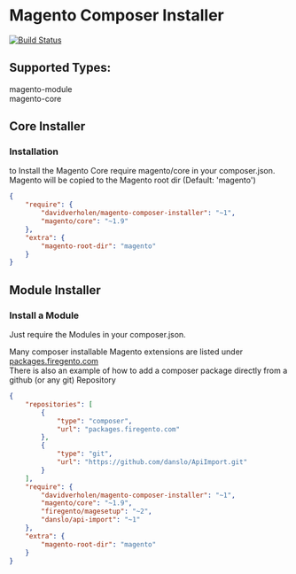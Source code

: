 # Magento Composer Installer

[![Build Status](https://travis-ci.org/davidverholen/magento-composer-installer.svg?branch=1.1)](https://travis-ci.org/davidverholen/magento-composer-installer)

## Supported Types:

magento-module  
magento-core  



## Core Installer

### Installation

to Install the Magento Core require magento/core in your composer.json.  
Magento will be copied to the Magento root dir (Default: 'magento')  

```json
{
    "require": {  
        "davidverholen/magento-composer-installer": "~1",  
        "magento/core": "~1.9"  
    },  
    "extra": {  
        "magento-root-dir": "magento"  
    }  
}
```


## Module Installer

### Install a Module

Just require the Modules in your composer.json.

Many composer installable Magento extensions are listed under <a href="http://packages.firegento.com">packages.firegento.com</a>  
There is also an example of how to add a composer package directly from a github (or any git) Repository

```json
{
    "repositories": [
        {
            "type": "composer",
            "url": "packages.firegento.com"
        },
        {
            "type": "git",
            "url": "https://github.com/danslo/ApiImport.git"
        }
    ],
    "require": {  
        "davidverholen/magento-composer-installer": "~1",  
        "magento/core": "~1.9",
        "firegento/magesetup": "~2",
        "danslo/api-import": "~1"
    },  
    "extra": {  
        "magento-root-dir": "magento"  
    }  
}
```
